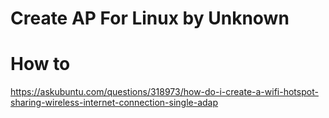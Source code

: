 # Create AP For Linux by Unknown
# How to
https://askubuntu.com/questions/318973/how-do-i-create-a-wifi-hotspot-sharing-wireless-internet-connection-single-adap
